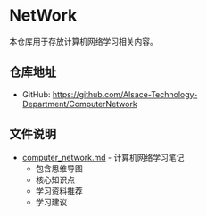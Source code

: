 # NetWork

本仓库用于存放计算机网络学习相关内容。

## 仓库地址

- GitHub: https://github.com/Alsace-Technology-Department/ComputerNetwork

## 文件说明

- [computer_network.md](computer_network.md) - 计算机网络学习笔记
  - 包含思维导图
  - 核心知识点
  - 学习资料推荐
  - 学习建议
